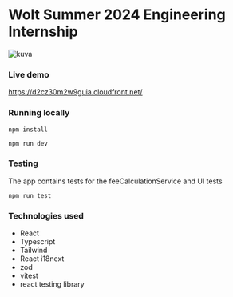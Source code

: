 # Wolt Summer 2024 Engineering Internship

![kuva](https://github.com/tommi-miettinen/wolt/assets/63008431/c7cf3410-0143-45ea-82f7-d92875569b32)


### Live demo
https://d2cz30m2w9guia.cloudfront.net/

### Running locally
```
npm install
```
```
npm run dev
```

### Testing
The app contains tests for the feeCalculationService and UI tests
```
npm run test
```

### Technologies used
- React
- Typescript
- Tailwind
- React i18next
- zod
- vitest
- react testing library






